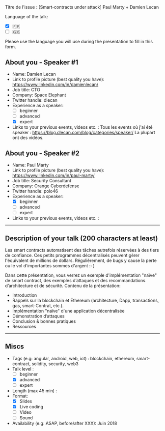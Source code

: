 Titre de l'issue : [Smart-contracts under attack] Paul Marty + Damien Lecan



Language of the talk: 
- [X] 🇫🇷
- [ ] 🇬🇧

Please use the language you will use during the presentation to fill in this form.

## About you - Speaker #1

* Name: Damien Lecan
* Link to profile picture (best quality you have): https://www.linkedin.com/in/damienlecan/
* Job title: CTO
* Company: Space Elephant
* Twitter handle: dlecan
* Experience as a speaker:
    - [ ] beginner
    - [ ] advanced
    - [X] expert
* Links to your previous events, videos etc. : 
Tous les events où j'ai été speaker : https://blog.dlecan.com/blog/categories/speaker/
La plupart ont des vidéos.

## About you - Speaker #2

* Name: Paul Marty
* Link to profile picture (best quality you have): https://www.linkedin.com/in/paul-marty/
* Job title: Security Consultant
* Company: Orange Cyberdefense
* Twitter handle: polo46
* Experience as a speaker:
    - [x] beginner
    - [ ] advanced
    - [ ] expert
* Links to your previous events, videos etc. : 


---

## Description of your talk (200 characters at least)
Les smart contracts automatisent des tâches autrefois réservées à des tiers de confiance. Ces petits programmes décentralisés peuvent gèrer l'équivalent de millions de dollars. Régulièrement, de bugs y cause la perte ou le vol d'importantes sommes d'argent :-(

Dans cette présentation, vous verrez un exemple d'implémentation "naïve" de smart contract, des exemples d’attaques et des recommandations d’architecture et de sécurité.
Contenu de la présentation:

- Introduction
- Rappels sur la blockchain et Ethereum (architecture, Dapp, transactions, gas, smart-Contrat, etc.).
- Implémentation "naïve" d'une application décentralisée
- Démonstration d’attaques
- Conclusion & bonnes pratiques
- Ressources
---

## Miscs

* Tags (e.g: angular, android, web, iot) : blockchain, ethereum, smart-contract, solidity, security, web3
* Talk level :
    - [ ] beginner
    - [x] advanced
    - [ ] expert
* Length (max 45 min) : 
* Format:
    - [x] Slides
    - [x] Live coding
    - [ ] Video
    - [ ] Sound
* Availability (e.g: ASAP, before/after XXX): Juin 2018
